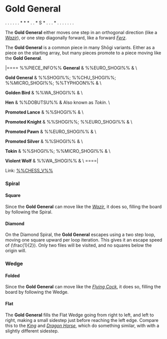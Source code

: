 # Gold General

<div class = "movement">
. . . . .
. * * * .
. * S * .
. . * . .
. . . . .
</div>

The **Gold General** either moves one step
in an orthogonal direction (like a [*Wazir*](wazir.html)), or one
step diagonally forward, like a forward [*Ferz*](ferz.html).

The **Gold General** is a common piece in many Sh&#x14d;gi variants.
Either as a piece on the starting array, but many pieces promote
to a piece moving like the **Gold General**.

|====
%%PIECE_INFO%%
  **General**
& %%EURO_SHOGI%%
& \\

  **Gold General**
& %%SHOGI%%; %%CHU_SHOGI%%; %%MICRO_SHOGI%%; %%TYPHOON%%
& \\

  **Golden Bird**
& %%WA_SHOGI%%
& \\

  **Hen**
& %%DOBUTSU%%
& Also known as *Tokin*. \\ 

  **Promoted Lance**
& %%SHOGI%%
& \\

  **Promoted Knight**
& %%SHOGI%%; %%EURO_SHOGI%%
& \\

  **Promoted Pawn**
& %%EURO_SHOGI%%
& \\

  **Promoted Silver**
& %%SHOGI%%
& \\

  **Tokin**
& %%SHOGI%%; %%MICRO_SHOGI%%
& \\

  **Violent Wolf**
& %%WA_SHOGI%%
& \\
====|

Link: [%%CHESS_V%%](#piece:goldgeneral)

### Spiral

#### Square

Since the **Gold General** can move like the [*Wazir*](wazir.html),
it does so, filling the board by following the Spiral.

#### Diamond

On the Diamond Spiral, the **Gold General** escapes using a two step loop,
moving one square upward per loop iteration. This gives it an escape
speed of \(\frac{1}{2}\). Only two files will be visited, and no
squares below the origin will.

### Wedge

#### Folded

Since the **Gold General** can move like the [*Flying Cock*](flying_cock.html),
it does so, filling the board by following the Wedge.

#### Flat

The **Gold General** fills the Flat Wedge going from right to left, and
left to right, making a small sidestep just before reaching the left
edge. Compare this to the [*King*](king.html) and
[*Dragon Horse*](dragon_horse.html), which do something similar, with
with a slightly different sidestep.
